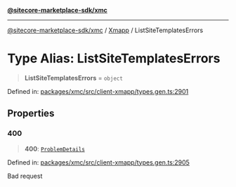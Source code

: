 [**@sitecore-marketplace-sdk/xmc**](../../../../README.md)

***

[@sitecore-marketplace-sdk/xmc](../../../../README.md) / [Xmapp](../README.md) / ListSiteTemplatesErrors

# Type Alias: ListSiteTemplatesErrors

> **ListSiteTemplatesErrors** = `object`

Defined in: [packages/xmc/src/client-xmapp/types.gen.ts:2901](https://github.com/Sitecore/marketplace-sdk/blob/main/packages/xmc/src/client-xmapp/types.gen.ts#L2901)

## Properties

### 400

> **400**: [`ProblemDetails`](ProblemDetails.md)

Defined in: [packages/xmc/src/client-xmapp/types.gen.ts:2905](https://github.com/Sitecore/marketplace-sdk/blob/main/packages/xmc/src/client-xmapp/types.gen.ts#L2905)

Bad request
